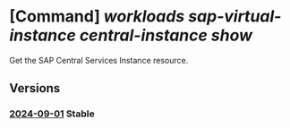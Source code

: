 # [Command] _workloads sap-virtual-instance central-instance show_

Get the SAP Central Services Instance resource.

## Versions

### [2024-09-01](/Resources/mgmt-plane/L3N1YnNjcmlwdGlvbnMve30vcmVzb3VyY2Vncm91cHMve30vcHJvdmlkZXJzL21pY3Jvc29mdC53b3JrbG9hZHMvc2FwdmlydHVhbGluc3RhbmNlcy97fS9jZW50cmFsaW5zdGFuY2VzL3t9/2024-09-01.xml) **Stable**

<!-- mgmt-plane /subscriptions/{}/resourcegroups/{}/providers/microsoft.workloads/sapvirtualinstances/{}/centralinstances/{} 2024-09-01 -->
